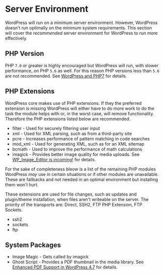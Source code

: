# Server Environment
WordPress will run on a minimum server environment. However, WordPress doesn't run optimally on the minimum system requirements. This section will cover the _recommended_ server environment for WordPress to run more effectively.

## PHP Version
PHP `7.0` or greater is highly encouraged but WordPress will run, with slower performance, on PHP `5.6` as well. For this reason PHP versions less than `5.6` are not recommended. See [WordPress and PHP7](https://make.wordpress.org/core/2015/09/10/wordpress-and-php7/) for details.

## PHP Extensions
WordPress core makes use of PHP extensions. If they the preferred extension is missing WordPress will either have to do more work to do the task the module helps with or, in the worst case, will remove functionality. Therefore the PHP extensions listed below are recommended.

* filter - Used for securely filtering user input
* xml - Used for XML parsing, such as from a third-party site 
* pcre - Increases performance of pattern matching in code searches
* mod_xml - Used for generating XML, such as for an XML sitemap
* bcmath - Used to improve the performance of math calculations
* imagick - Provides better image quality for media uploads. See [WP_Image_Editor is incoming!](https://make.wordpress.org/core/2012/12/06/wp_image_editor-is-incoming/) for details.

For the sake of completeness bleow is a list of the remaining PHP modules WordPress _may_ use in certain situations or if other modules are unavailable. These are fallbacks and not needed in an optimal environment but installing them won't hurt.

These extensions are used for file changes, such as updates and plugin/theme installation, when files aren't writeable on the server. The priority of the transports are: Direct, SSH2, FTP PHP Extension, FTP Sockets.
* ssh2
* sockets
* ftp

## System Packages
* Image Magic - Gets called by imagick
* Ghost Script - Provides a PDF thumbnail in the media library. See [Enhanced PDF Support in WordPress 4.7](https://make.wordpress.org/core/2016/11/15/enhanced-pdf-support-4-7/) for details.